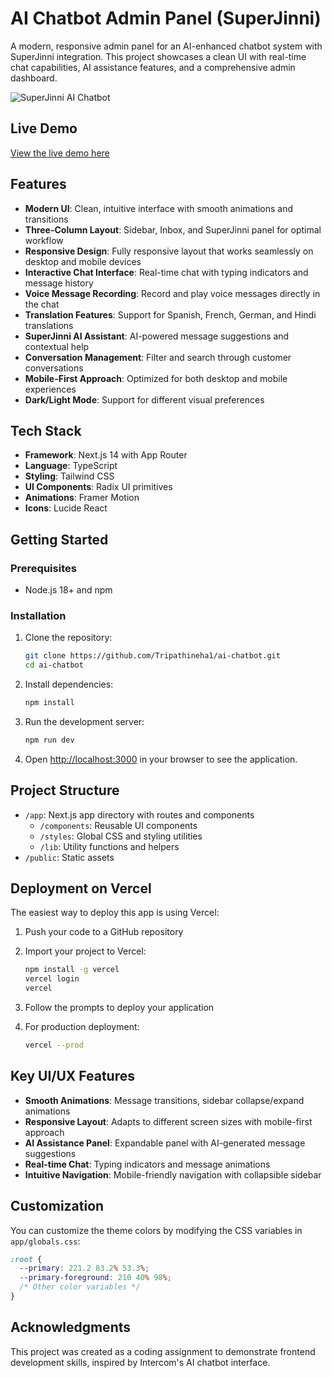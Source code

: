 # AI Chatbot Admin Panel (SuperJinni)

A modern, responsive admin panel for an AI-enhanced chatbot system with SuperJinni integration. This project showcases a clean UI with real-time chat capabilities, AI assistance features, and a comprehensive admin dashboard.

![SuperJinni AI Chatbot](/screenshot.png)

## Live Demo

[View the live demo here](https://ai-chatbot-khaki-three.vercel.app/)

## Features

- **Modern UI**: Clean, intuitive interface with smooth animations and transitions
- **Three-Column Layout**: Sidebar, Inbox, and SuperJinni panel for optimal workflow
- **Responsive Design**: Fully responsive layout that works seamlessly on desktop and mobile devices
- **Interactive Chat Interface**: Real-time chat with typing indicators and message history
- **Voice Message Recording**: Record and play voice messages directly in the chat
- **Translation Features**: Support for Spanish, French, German, and Hindi translations
- **SuperJinni AI Assistant**: AI-powered message suggestions and contextual help
- **Conversation Management**: Filter and search through customer conversations
- **Mobile-First Approach**: Optimized for both desktop and mobile experiences
- **Dark/Light Mode**: Support for different visual preferences

## Tech Stack

- **Framework**: Next.js 14 with App Router
- **Language**: TypeScript
- **Styling**: Tailwind CSS
- **UI Components**: Radix UI primitives
- **Animations**: Framer Motion
- **Icons**: Lucide React

## Getting Started

### Prerequisites

- Node.js 18+ and npm

### Installation

1. Clone the repository:
   ```bash
   git clone https://github.com/Tripathineha1/ai-chatbot.git
   cd ai-chatbot
   ```

2. Install dependencies:
   ```bash
   npm install
   ```

3. Run the development server:
   ```bash
   npm run dev
   ```

4. Open [http://localhost:3000](http://localhost:3000) in your browser to see the application.

## Project Structure

- `/app`: Next.js app directory with routes and components
  - `/components`: Reusable UI components
  - `/styles`: Global CSS and styling utilities
  - `/lib`: Utility functions and helpers
- `/public`: Static assets

## Deployment on Vercel

The easiest way to deploy this app is using Vercel:

1. Push your code to a GitHub repository

2. Import your project to Vercel:
   ```bash
   npm install -g vercel
   vercel login
   vercel
   ```

3. Follow the prompts to deploy your application

4. For production deployment:
   ```bash
   vercel --prod
   ```

## Key UI/UX Features

- **Smooth Animations**: Message transitions, sidebar collapse/expand animations
- **Responsive Layout**: Adapts to different screen sizes with mobile-first approach
- **AI Assistance Panel**: Expandable panel with AI-generated message suggestions
- **Real-time Chat**: Typing indicators and message animations
- **Intuitive Navigation**: Mobile-friendly navigation with collapsible sidebar

## Customization

You can customize the theme colors by modifying the CSS variables in `app/globals.css`:

```css
:root {
  --primary: 221.2 83.2% 53.3%;
  --primary-foreground: 210 40% 98%;
  /* Other color variables */
}
```

## Acknowledgments

This project was created as a coding assignment to demonstrate frontend development skills, inspired by Intercom's AI chatbot interface. 